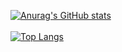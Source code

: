 [![Anurag's GitHub stats](https://github-readme-stats.vercel.app/api?username=ZeberMVP&show_icons=true&theme=tokyonight)](https://github.com/anuraghazra/github-readme-stats) <br> <br>
[![Top Langs](https://github-readme-stats-sigma-five.vercel.app/api/top-langs/?username=ZeberMVP&layout=compact)](https://github.com/anuraghazra/github-readme-stats)
